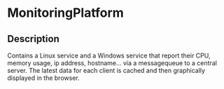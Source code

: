# MonitoringPlatform

## Description
Contains a Linux service and a Windows service that report their CPU, memory usage, ip address, hostname... via a messagequeue to a central server.
The latest data for each client is cached and then graphically displayed in the browser.
